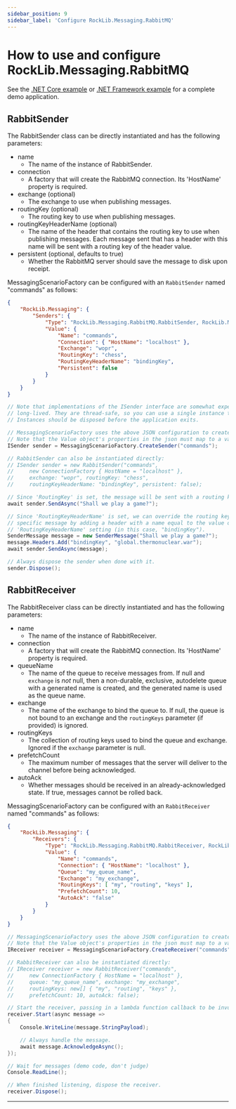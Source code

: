 ```yaml
---
sidebar_position: 9
sidebar_label: 'Configure RockLib.Messaging.RabbitMQ'
---
```


# How to use and configure RockLib.Messaging.RabbitMQ

See the [.NET Core example] or [.NET Framework example] for a complete demo application.

## RabbitSender

The RabbitSender class can be directly instantiated and has the following parameters:

- name
  - The name of the instance of RabbitSender.
- connection
  - A factory that will create the RabbitMQ connection. Its 'HostName' property is required.
- exchange (optional)
  - The exchange to use when publishing messages.
- routingKey (optional)
  - The routing key to use when publishing messages.
- routingKeyHeaderName (optional)
  - The name of the header that contains the routing key to use when publishing messages. Each message sent that has a header with this name will be sent with a routing key of the header value.
- persistent (optional, defaults to true)
  - Whether the RabbitMQ server should save the message to disk upon receipt.

MessagingScenarioFactory can be configured with an `RabbitSender` named "commands" as follows:

```json
{
    "RockLib.Messaging": {
        "Senders": {
            "Type": "RockLib.Messaging.RabbitMQ.RabbitSender, RockLib.Messaging.RabbitMQ",
            "Value": {
                "Name": "commands",
                "Connection": { "HostName": "localhost" },
                "Exchange": "wopr",
                "RoutingKey": "chess",
                "RoutingKeyHeaderName": "bindingKey",
                "Persistent": false
            }
        }
    }
}
```

```csharp
// Note that implementations of the ISender interface are somewhat expensive and intended to be
// long-lived. They are thread-safe, so you can use a single instance throughout your application.
// Instances should be disposed before the application exits.

// MessagingScenarioFactory uses the above JSON configuration to create a RabbitSender
// Note that the Value object's properties in the json must map to a valid constructor since CreateSender Creates instances using [RockLib.Configuration.ObjectFactory](https://github.com/RockLib/RockLib.Configuration/tree/main/RockLib.Configuration.ObjectFactory#rocklibconfigurationobjectfactory)
ISender sender = MessagingScenarioFactory.CreateSender("commands");

// RabbitSender can also be instantiated directly:
// ISender sender = new RabbitSender("commands",
//     new ConnectionFactory { HostName = "localhost" },
//     exchange: "wopr", routingKey: "chess",
//     routingKeyHeaderName: "bindingKey", persistent: false);

// Since 'RoutingKey' is set, the message will be sent with a routing key of "chess".
await sender.SendAsync("Shall we play a game?");

// Since 'RoutingKeyHeaderName' is set, we can override the routing key for a
// specific message by adding a header with a name equal to the value of the
// 'RoutingKeyHeaderName' setting (in this case, "bindingKey").
SenderMessage message = new SenderMessage("Shall we play a game?");
message.Headers.Add("bindingKey", "global.thermonuclear.war");
await sender.SendAsync(message);

// Always dispose the sender when done with it.
sender.Dispose();
```

## RabbitReceiver

The RabbitReceiver class can be directly instantiated and has the following parameters:

- name
  - The name of the instance of RabbitReceiver.
- connection
  - A factory that will create the RabbitMQ connection. Its 'HostName' property is required.
- queueName
  - The name of the queue to receive messages from. If null and `exchange` is *not* null, then a non-durable, exclusive, autodelete queue with a generated name is created, and the generated name is used as the queue name.
- exchange
  - The name of the exchange to bind the queue to. If null, the queue is not bound to an exchange and the `routingKeys` parameter (if provided) is ignored.
- routingKeys
  - The collection of routing keys used to bind the queue and exchange. Ignored if the `exchange` parameter is null.
- prefetchCount
  - The maximum number of messages that the server will deliver to the channel before being acknowledged.
- autoAck
  - Whether messages should be received in an already-acknowledged state. If true, messages cannot be rolled back.

MessagingScenarioFactory can be configured with an `RabbitReceiver` named "commands" as follows:

```json
{
    "RockLib.Messaging": {
        "Receivers": {
            "Type": "RockLib.Messaging.RabbitMQ.RabbitReceiver, RockLib.Messaging.RabbitMQ",
            "Value": {
                "Name": "commands",
                "Connection": { "HostName": "localhost" },
                "Queue": "my_queue_name",
                "Exchange": "my_exchange",
                "RoutingKeys": [ "my", "routing", "keys" ],
                "PrefetchCount": 10,
                "AutoAck": "false"
            }
        }
    }
}
```

```csharp
// MessagingScenarioFactory uses the above JSON configuration to create a RabbitReceiver
// Note that the Value object's properties in the json must map to a valid constructor since CreateSender Creates instances using [RockLib.Configuration.ObjectFactory](https://github.com/RockLib/RockLib.Configuration/tree/main/RockLib.Configuration.ObjectFactory#rocklibconfigurationobjectfactory)
IReceiver receiver = MessagingScenarioFactory.CreateReceiver("commands");

// RabbitReceiver can also be instantiated directly:
// IReceiver receiver = new RabbitReceiver("commands",
//     new ConnectionFactory { HostName = "localhost" },
//     queue: "my_queue_name", exchange: "my_exchange",
//     routingKeys: new[] { "my", "routing", "keys" },
//     prefetchCount: 10, autoAck: false);

// Start the receiver, passing in a lambda function callback to be invoked when a message is received.
receiver.Start(async message =>
{
    Console.WriteLine(message.StringPayload);

    // Always handle the message.
    await message.AcknowledgeAsync();
});

// Wait for messages (demo code, don't judge)
Console.ReadLine();

// When finished listening, dispose the receiver.
receiver.Dispose();
```

---

[.NET Core example]: ../Example.Messaging.RabbitMQ.DotNetCore20
[.NET Framework example]: ../Example.Messaging.RabbitMQ.DotNetFramework451
